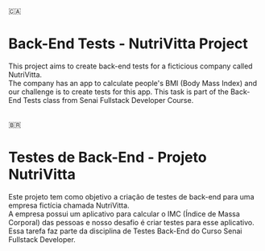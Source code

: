 :canada:
# Back-End Tests - NutriVitta Project
This project aims to create back-end tests for a ficticious company called NutriVitta.<br/>
The company has an app to calculate people's BMI (Body Mass Index) and our challenge is to create tests for this app.
This task is part of the Back-End Tests class from Senai Fullstack Developer Course.
<br/>
<br/>

:brazil:
# Testes de Back-End - Projeto NutriVitta
Este projeto tem como objetivo a criação de testes de back-end para uma empresa fictícia chamada NutriVitta.<br/>
A empresa possui um aplicativo para calcular o IMC (Índice de Massa Corporal) das pessoas e nosso desafio é criar testes para esse aplicativo.
Essa tarefa faz parte da disciplina de Testes Back-End do Curso Senai Fullstack Developer.
